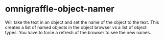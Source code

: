 # omnigraffle-object-namer
Will take the text in an object and set the name of the object to the text. This creates a list of named objects in the object browser vs a list of object types.
You have to force a refresh of the browser to see the new names.
